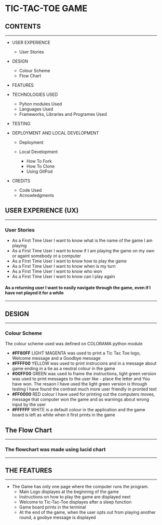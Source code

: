 # TIC-TAC-TOE GAME

## CONTENTS

---

* USER EXPERIENCE  

    * User Stories        

* DESIGN  

    * Colour Scheme  
    * Flow Chart  

* FEATURES  

* TECHNOLOGIES USED  

    * Pyhon modules Used
    * Languages Used  
    * Frameworks, Libraries and Programes Used  

* TESTING  

* DEPLOYMENT AND LOCAL DEVELOPMENT  

    * Deployment  

    * Local Development  

        * How To Fork
        * How To Clone
        * Using GitPod

* CREDITS  

    * Code Used
    * Acnowledgments    

## USER EXPERIENCE (UX)
 ---

 ### User Stories

 * As a First Time User I want to know what is the name of the game I am playing
 * As a First Time User I want to know if I am playing the game on my own or againt somebody ot a computer
 * As a First Time User I want to know how to play the game
 * As a First Time User I want to know when is my turn
 * As a First Time User I want to know who won
 * As a First Time User I want to know can I play again

 #### As a returning user I want to easily navigate through the game, even if I have not played it for a while 

---
 
 ## DESIGN

 ---

 ### Colour Scheme

 The colour scheme used was defined on COLORAMA python module

* __#FF80FF__ LIGHT MAGENTA was used to print a Tic Tac Toe logo, Welcome message and a Goodbye message
* __#FFFF00__ YELLOW was used to print instrucions and in a message about game ending in a tie as a neutral colour in the game
* __#00FF00__ GREEN was used to frame the instructions, light green version was used to print messages to the user like -
  place the letter and You have won. The resaon I have used the light green version is through testing I have found the contrast much more user friendly in pronted text
* __#FF0000__  RED colour I have used for printing out the computers moves, message that computer won the game and as warnings   about wrong input by the user
* __#FFFFFF__ WHITE is a default colour in the application and the game board is left as white  when it first prints in the game

## The Flow Chart
--- 
### The flowchart was made using lucid chart
 ---
 ## THE FEATURES
--- 
* The Game has only one page where the computer runs the program.
    * Main Logo displayes at the beginning of the game
    * Instructions on how to play the game are displayed next
    * Welcome to Tic-Tac-Toe displayes after a sleep function 
    * Game board prints in the terminal
    * At the end of the game, when the user opts out from playing another round, a goobye message is displayed




